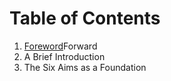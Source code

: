 # Table of Contents

1. [Foreword](foreword.html)Forward
1. A Brief Introduction
1. The Six Aims as a Foundation
